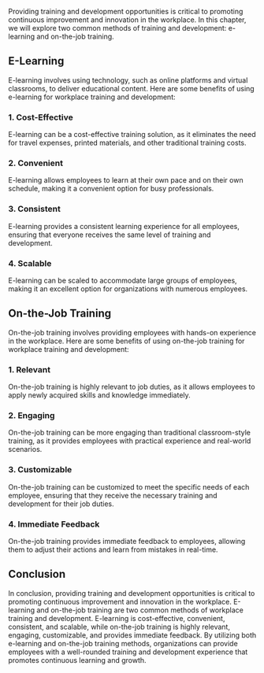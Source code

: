 
Providing training and development opportunities is critical to promoting continuous improvement and innovation in the workplace. In this chapter, we will explore two common methods of training and development: e-learning and on-the-job training.

E-Learning
----------

E-learning involves using technology, such as online platforms and virtual classrooms, to deliver educational content. Here are some benefits of using e-learning for workplace training and development:

### 1. Cost-Effective

E-learning can be a cost-effective training solution, as it eliminates the need for travel expenses, printed materials, and other traditional training costs.

### 2. Convenient

E-learning allows employees to learn at their own pace and on their own schedule, making it a convenient option for busy professionals.

### 3. Consistent

E-learning provides a consistent learning experience for all employees, ensuring that everyone receives the same level of training and development.

### 4. Scalable

E-learning can be scaled to accommodate large groups of employees, making it an excellent option for organizations with numerous employees.

On-the-Job Training
-------------------

On-the-job training involves providing employees with hands-on experience in the workplace. Here are some benefits of using on-the-job training for workplace training and development:

### 1. Relevant

On-the-job training is highly relevant to job duties, as it allows employees to apply newly acquired skills and knowledge immediately.

### 2. Engaging

On-the-job training can be more engaging than traditional classroom-style training, as it provides employees with practical experience and real-world scenarios.

### 3. Customizable

On-the-job training can be customized to meet the specific needs of each employee, ensuring that they receive the necessary training and development for their job duties.

### 4. Immediate Feedback

On-the-job training provides immediate feedback to employees, allowing them to adjust their actions and learn from mistakes in real-time.

Conclusion
----------

In conclusion, providing training and development opportunities is critical to promoting continuous improvement and innovation in the workplace. E-learning and on-the-job training are two common methods of workplace training and development. E-learning is cost-effective, convenient, consistent, and scalable, while on-the-job training is highly relevant, engaging, customizable, and provides immediate feedback. By utilizing both e-learning and on-the-job training methods, organizations can provide employees with a well-rounded training and development experience that promotes continuous learning and growth.
